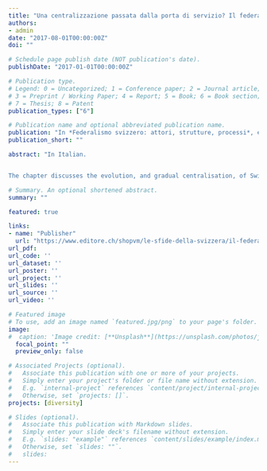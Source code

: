 ```yaml
---
title: "Una centralizzazione passata dalla porta di servizio? Il federalismo scolastico: origini, evoluzione e sfide contemporanee"
authors:
- admin
date: "2017-08-01T00:00:00Z"
doi: ""

# Schedule page publish date (NOT publication's date).
publishDate: "2017-01-01T00:00:00Z"

# Publication type.
# Legend: 0 = Uncategorized; 1 = Conference paper; 2 = Journal article;
# 3 = Preprint / Working Paper; 4 = Report; 5 = Book; 6 = Book section;
# 7 = Thesis; 8 = Patent
publication_types: ["6"]

# Publication name and optional abbreviated publication name.
publication: "In *Federalismo svizzero: attori, strutture, processi*, eds. Sean Mueller & Anja Giudici (193-222). Locarno: Dadò"
publication_short: ""

abstract: "In Italian.


The chapter discusses the evolution, and gradual centralisation, of Swiss federalism in the field of education policy."

# Summary. An optional shortened abstract.
summary: ""

featured: true

links:
- name: "Publisher"
  url: "https://www.editore.ch/shopvm/le-sfide-della-svizzera/il-federalismo-svizzero-detail.html"
url_pdf: 
url_code: ''
url_dataset: ''
url_poster: ''
url_project: ''
url_slides: ''
url_source: ''
url_video: ''

# Featured image
# To use, add an image named `featured.jpg/png` to your page's folder. 
image:
#  caption: 'Image credit: [**Unsplash**](https://unsplash.com/photos/jdD8gXaTZsc)'
  focal_point: ""
  preview_only: false

# Associated Projects (optional).
#   Associate this publication with one or more of your projects.
#   Simply enter your project's folder or file name without extension.
#   E.g. `internal-project` references `content/project/internal-project/index.md`.
#   Otherwise, set `projects: []`.
projects: [diversity]

# Slides (optional).
#   Associate this publication with Markdown slides.
#   Simply enter your slide deck's filename without extension.
#   E.g. `slides: "example"` references `content/slides/example/index.md`.
#   Otherwise, set `slides: ""`.
#   slides:
---
```


